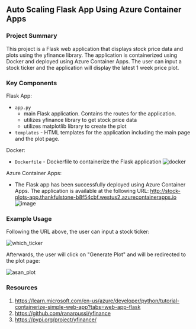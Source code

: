 ## Auto Scaling Flask App Using Azure Container Apps


### Project Summary


This project is a Flask web application that displays stock price data and plots using the yfinance library. The application is containerized using Docker and deployed using Azure Container Apps. The user can input a stock ticker and the application will display the latest 1 week price plot.


### Key Components

Flask App:
- `app.py` 
    - main Flask application. Contains the routes for the application.
    - utilizes yfinance library to get stock price data
    - utilizes matplotlib library to create the plot
- `templates` - HTML templates for the application including the main page and the plot page.

Docker:
- `Dockerfile` - Dockerfile to containerize the Flask application
![docker](https://github.com/nogibjj/flaskAzure_individual4_JCB/assets/33461065/2826dd60-d487-426e-bc57-7f043b3e8b8a)

Azure Container Apps:
- The Flask app has been successfully deployed using Azure Container Apps. The application is available at the following URL:
http://stock-plots-app.thankfulstone-b8f54cbf.westus2.azurecontainerapps.io
![image](https://github.com/nogibjj/flaskAzure_individual4_JCB/assets/33461065/cbdae10d-6ea1-4c18-821f-4f37dfec7305)


### Example Usage

Following the URL above, the user can input a stock ticker:

![which_ticker](https://github.com/nogibjj/flaskAzure_individual4_JCB/assets/33461065/c2f925ec-b0cb-4b1b-9798-5cfcac63accf)

Afterwards, the user will click on "Generate Plot" and will be redirected to the plot page:

![asan_plot](https://github.com/nogibjj/flaskAzure_individual4_JCB/assets/33461065/c81316f4-1123-4b82-912e-f47acb6f7f28)



### Resources
1) https://learn.microsoft.com/en-us/azure/developer/python/tutorial-containerize-simple-web-app?tabs=web-app-flask
2) https://github.com/ranaroussi/yfinance
3) https://pypi.org/project/yfinance/
